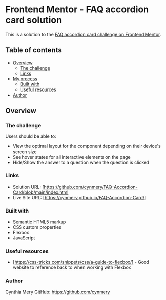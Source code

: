 # Frontend Mentor - FAQ accordion card solution

This is a solution to the [FAQ accordion card challenge on Frontend Mentor](https://www.frontendmentor.io/challenges/faq-accordion-card-XlyjD0Oam). 

## Table of contents

- [Overview](#overview)
  - [The challenge](#the-challenge)
  - [Links](#links)
- [My process](#my-process)
  - [Built with](#built-with)
  - [Useful resources](#useful-resources)
- [Author](#author)


## Overview

### The challenge

Users should be able to:

- View the optimal layout for the component depending on their device's screen size
- See hover states for all interactive elements on the page
- Hide/Show the answer to a question when the question is clicked


### Links

- Solution URL: [https://github.com/cynmery/FAQ-Accordion-Card/blob/main/index.html
- Live Site URL: [https://cynmery.github.io/FAQ-Accordion-Card/]


### Built with

- Semantic HTML5 markup
- CSS custom properties
- Flexbox
- JavaScript


### Useful resources

- [https://css-tricks.com/snippets/css/a-guide-to-flexbox/] - Good website to reference back to when working with Flexbox

### Author
Cynthia Mery
GitHub: https://github.com/cynmery

